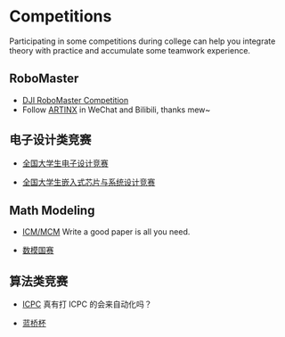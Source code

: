 # Competitions
Participating in some competitions during college can help you integrate theory with practice and accumulate some teamwork experience.

## RoboMaster
- [DJI RoboMaster Competition](https://www.robomaster.com)
- Follow [ARTINX](competitions/artinx.md) in WeChat and Bilibili, thanks mew~

## 电子设计类竞赛

- [全国大学生电子设计竞赛](competitions/nuedc.md)

- [全国大学生嵌入式芯片与系统设计竞赛](competitions/soc.md)

## Math Modeling
- [ICM/MCM](competitions/comap.md)
Write a good paper is all you need.

- [数模国赛](competitions/cumcm.md)

## 算法类竞赛

- [ICPC](competitions/icpc.md)
    真有打 ICPC 的会来自动化吗？

- [蓝桥杯](https://dasai.lanqiao.cn/)